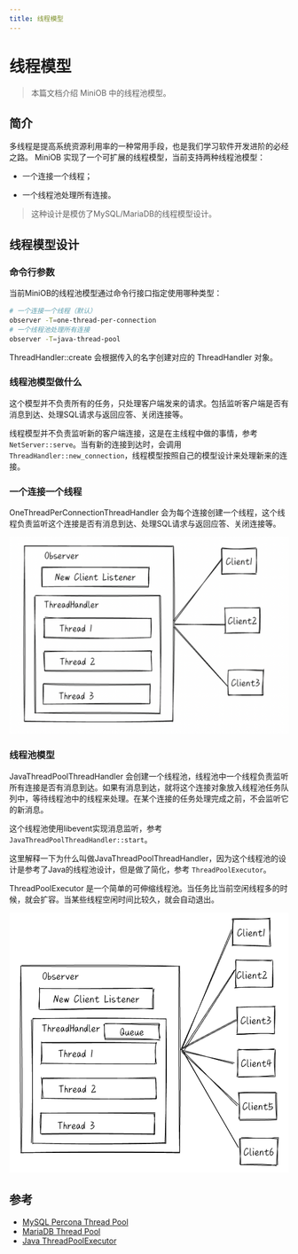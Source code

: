 ```yaml
---
title: 线程模型
---
```


# 线程模型

> 本篇文档介绍 MiniOB 中的线程池模型。

## 简介
多线程是提高系统资源利用率的一种常用手段，也是我们学习软件开发进阶的必经之路。
MiniOB 实现了一个可扩展的线程模型，当前支持两种线程池模型：

- 一个连接一个线程；

- 一个线程池处理所有连接。

> 这种设计是模仿了MySQL/MariaDB的线程模型设计。

## 线程模型设计

### 命令行参数
当前MiniOB的线程池模型通过命令行接口指定使用哪种类型：
```bash
# 一个连接一个线程（默认）
observer -T=one-thread-per-connection
# 一个线程池处理所有连接
observer -T=java-thread-pool
```

ThreadHandler::create 会根据传入的名字创建对应的 ThreadHandler 对象。

### 线程池模型做什么
这个模型并不负责所有的任务，只处理客户端发来的请求。包括监听客户端是否有消息到达、处理SQL请求与返回应答、关闭连接等。

线程模型并不负责监听新的客户端连接，这是在主线程中做的事情，参考 `NetServer::serve`。当有新的连接到达时，会调用 `ThreadHandler::new_connection`，线程模型按照自己的模型设计来处理新来的连接。

### 一个连接一个线程
OneThreadPerConnectionThreadHandler 会为每个连接创建一个线程，这个线程负责监听这个连接是否有消息到达、处理SQL请求与返回应答、关闭连接等。

![OneThreadPerConnectionThreadHandler](images/thread-model-one-thread-per-connection.png)

### 线程池模型
JavaThreadPoolThreadHandler 会创建一个线程池，线程池中一个线程负责监听所有连接是否有消息到达。如果有消息到达，就将这个连接对象放入线程池任务队列中，等待线程池中的线程来处理。在某个连接的任务处理完成之前，不会监听它的新消息。

这个线程池使用libevent实现消息监听，参考 `JavaThreadPoolThreadHandler::start`。

这里解释一下为什么叫做JavaThreadPoolThreadHandler，因为这个线程池的设计是参考了Java的线程池设计，但是做了简化，参考 `ThreadPoolExecutor`。

ThreadPoolExecutor 是一个简单的可伸缩线程池。当任务比当前空闲线程多的时候，就会扩容。当某些线程空闲时间比较久，就会自动退出。

![JavaThreadPoolThreadHandler](images/thread-model-thread-pool.png)

## 参考
- [MySQL Percona Thread Pool](https://docs.percona.com/percona-server/5.7/performance/threadpool.html#handling-of-long-network-waits)
- [MariaDB Thread Pool](https://mariadb.com/kb/en/thread-groups-in-the-unix-implementation-of-the-thread-pool/)
- [Java ThreadPoolExecutor](https://docs.oracle.com/javase/8/docs/api/java/util/concurrent/ThreadPoolExecutor.html)